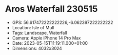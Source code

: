 # Aros Waterfall 230515

- GPS: 56.617472222222226,-6.062397222222222
- Location: Isle of Mull
- Tags: Landscape, Waterfall
- Camera: Apple iPhone 14 Pro Max
- Date: 2023-05-15T11:19:11.000+01:00
- Dimensions: 4032x3024
